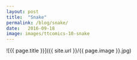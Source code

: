 ```yaml
---
layout: post
title:  "Snake"
permalink: /blog/snake/
date:   2016-09-18
image: images/ttcomics-10-snake
---
```

![{{ page.title }}]({{ site.url }}/{{ page.image }}.jpg)
